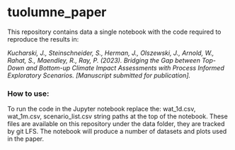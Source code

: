 # tuolumne_paper

This repository contains data a single notebook with the code required to reproduce the results in: 

_Kucharski, J., Steinschneider, S., Herman, J., Olszewski, J., Arnold, W., Rahat, S., Maendley, R., Ray, P. (2023). Bridging the Gap between Top-Down and Bottom-up Climate Impact Assessments with Process Informed Exploratory Scenarios. [Manuscript submitted for publication]._

### How to use:
To run the code in the Jupyter notebook replace the: wat_1d.csv, wat_1m.csv, scenario_list.csv string paths at the top of the notebook. These files are available on this repository under the data folder, they are tracked by git LFS. The notebook will produce a number of datasets and plots used in the paper.
